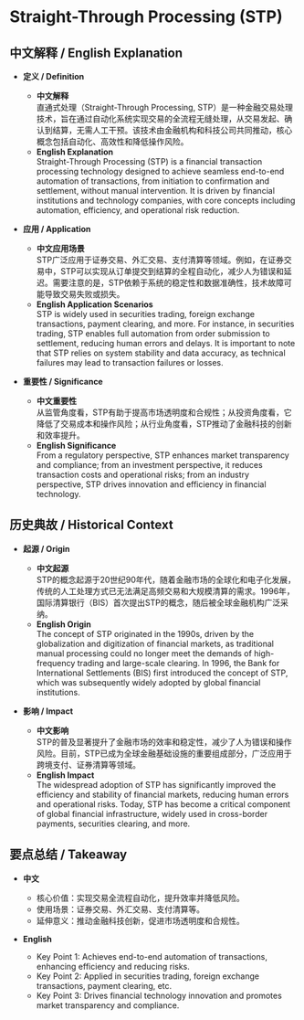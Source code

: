 # Straight-Through Processing (STP)

## 中文解释 / English Explanation

* **定义 / Definition**  
  - **中文解释**  
    直通式处理（Straight-Through Processing, STP）是一种金融交易处理技术，旨在通过自动化系统实现交易的全流程无缝处理，从交易发起、确认到结算，无需人工干预。该技术由金融机构和科技公司共同推动，核心概念包括自动化、高效性和降低操作风险。  
  - **English Explanation**  
    Straight-Through Processing (STP) is a financial transaction processing technology designed to achieve seamless end-to-end automation of transactions, from initiation to confirmation and settlement, without manual intervention. It is driven by financial institutions and technology companies, with core concepts including automation, efficiency, and operational risk reduction.

* **应用 / Application**  
  - **中文应用场景**  
    STP广泛应用于证券交易、外汇交易、支付清算等领域。例如，在证券交易中，STP可以实现从订单提交到结算的全程自动化，减少人为错误和延迟。需要注意的是，STP依赖于系统的稳定性和数据准确性，技术故障可能导致交易失败或损失。  
  - **English Application Scenarios**  
    STP is widely used in securities trading, foreign exchange transactions, payment clearing, and more. For instance, in securities trading, STP enables full automation from order submission to settlement, reducing human errors and delays. It is important to note that STP relies on system stability and data accuracy, as technical failures may lead to transaction failures or losses.

* **重要性 / Significance**  
  - **中文重要性**  
    从监管角度看，STP有助于提高市场透明度和合规性；从投资角度看，它降低了交易成本和操作风险；从行业角度看，STP推动了金融科技的创新和效率提升。  
  - **English Significance**  
    From a regulatory perspective, STP enhances market transparency and compliance; from an investment perspective, it reduces transaction costs and operational risks; from an industry perspective, STP drives innovation and efficiency in financial technology.

## 历史典故 / Historical Context

* **起源 / Origin**  
  - **中文起源**  
    STP的概念起源于20世纪90年代，随着金融市场的全球化和电子化发展，传统的人工处理方式已无法满足高频交易和大规模清算的需求。1996年，国际清算银行（BIS）首次提出STP的概念，随后被全球金融机构广泛采纳。  
  - **English Origin**  
    The concept of STP originated in the 1990s, driven by the globalization and digitization of financial markets, as traditional manual processing could no longer meet the demands of high-frequency trading and large-scale clearing. In 1996, the Bank for International Settlements (BIS) first introduced the concept of STP, which was subsequently widely adopted by global financial institutions.

* **影响 / Impact**  
  - **中文影响**  
    STP的普及显著提升了金融市场的效率和稳定性，减少了人为错误和操作风险。目前，STP已成为全球金融基础设施的重要组成部分，广泛应用于跨境支付、证券清算等领域。  
  - **English Impact**  
    The widespread adoption of STP has significantly improved the efficiency and stability of financial markets, reducing human errors and operational risks. Today, STP has become a critical component of global financial infrastructure, widely used in cross-border payments, securities clearing, and more.

## 要点总结 / Takeaway

* **中文**  
  - 核心价值：实现交易全流程自动化，提升效率并降低风险。  
  - 使用场景：证券交易、外汇交易、支付清算等。  
  - 延伸意义：推动金融科技创新，促进市场透明度和合规性。  

* **English**  
  - Key Point 1: Achieves end-to-end automation of transactions, enhancing efficiency and reducing risks.  
  - Key Point 2: Applied in securities trading, foreign exchange transactions, payment clearing, etc.  
  - Key Point 3: Drives financial technology innovation and promotes market transparency and compliance.